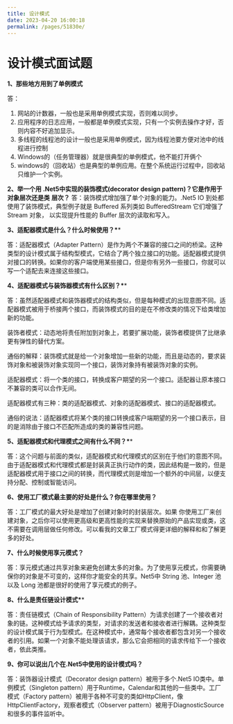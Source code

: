 ```yaml
---
title: 设计模式
date: 2023-04-20 16:00:18
permalink: /pages/51830e/
---
```

# 设计模式面试题

**1、那些地方用到了单例模式**

答：

1. 网站的计数器，一般也是采用单例模式实现，否则难以同步。
2. 应用程序的日志应用，一般都是单例模式实现，只有一个实例去操作才好，否则内容不好追加显示。
3. 多线程的线程池的设计一般也是采用单例模式，因为线程池要方便对池中的线程进行控制
4. Windows的（任务管理器）就是很典型的单例模式，他不能打开俩个
5. windows的（回收站）也是典型的单例应用。在整个系统运行过程中，回收站只维护一个实例。

**2、举一个用 .Net5中实现的装饰模式(decorator design pattern)？它是作用于对象层次还是类** **层次？** 答：装饰模式增加强了单个对象的能力。.Net5 IO 到处都使用了装饰模式，典型例子就是 Buffered 系列类如 BufferedStream 它们增强了 Stream 对象， 以实现提升性能的 Buffer 层次的读取和写入。

**3、适配器模式是什么？什么时候使用？\****

答：适配器模式（Adapter Pattern）是作为两个不兼容的接口之间的桥梁。这种类型的设计模式属于结构型模式，它结合了两个独立接口的功能。适配器模式提供对接口的转换。如果你的客户端使用某些接口，但是你有另外一些接口，你就可以写一个适配去来连接这些接口。

**4、适配器模式与装饰器模式有什么区别？\****

答：虽然适配器模式和装饰器模式的结构类似，但是每种模式的出现意图不同。适配器模式被用于桥接两个接口，而装饰模式的目的是在不修改类的情况下给类增加新的功能。

装饰者模式：动态地将责任附加到对象上，若要扩展功能，装饰者模提供了比继承更有弹性的替代方案。

通俗的解释：装饰模式就是给一个对象增加一些新的功能，而且是动态的，要求装饰对象和被装饰对象实现同一个接口，装饰对象持有被装饰对象的实例。

适配器模式：将一个类的接口，转换成客户期望的另一个接口。适配器让原本接口不兼容的类可以合作无间。

适配器模式有三种：类的适配器模式、对象的适配器模式、接口的适配器模式。

通俗的说法：适配器模式将某个类的接口转换成客户端期望的另一个接口表示，目的是消除由于接口不匹配所造成的类的兼容性问题。

**5、适配器模式和代理模式之间有什么不同？\****

答：这个问题与前面的类似，适配器模式和代理模式的区别在于他们的意图不同。由于适配器模式和代理模式都是封装真正执行动作的类，因此结构是一致的，但是适配器模式用于接口之间的转换，而代理模式则是增加一个额外的中间层，以便支持分配、控制或智能访问。

**6、使用工厂模式最主要的好处是什么？你在哪里使用？**

答：工厂模式的最大好处是增加了创建对象时的封装层次。如果 你使用工厂来创建对象，之后你可以使用更高级和更高性能的实现来替换原始的产品实现或类，这不需要在调用层做任何修改。可以看我的文章工厂模式得更详细的解释和和了解更多的好处。

**7、什么时候使用享元模式？**

答：享元模式通过共享对象来避免创建太多的对象。为了使用享元模式，你需要确保你的对象是不可变的，这样你才能安全的共享。Net5中 String 池、Integer 池以及 Long 池都是很好的使用了享元模式的例子。

**8、什么是责任链设计模式\****

答：责任链模式（Chain of Responsibility Pattern）为请求创建了一个接收者对象的链。这种模式给予请求的类型，对请求的发送者和接收者进行解耦。这种类型的设计模式属于行为型模式。在这种模式中，通常每个接收者都包含对另一个接收者的引用。如果一个对象不能处理该请求，那么它会把相同的请求传给下一个接收者，依此类推。

**9、你可以说出几个在.Net5中使用的设计模式吗？**

答：装饰器设计模式（Decorator design pattern）被用于多个.Net5 IO类中。单例模式（Singleton pattern）用于Runtime，Calendar和其他的一些类中。工厂模式（Factory pattern）被用于各种不可变的类如HttpClient，像HttpClientFactory，观察者模式（Observer pattern）被用于DiagnosticSource和很多的事件监听中。
